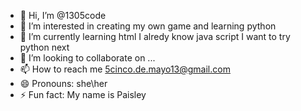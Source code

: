 - 👋 Hi, I’m @1305code
- 👀 I’m interested in creating my own game and learning python
- 🌱 I’m currently learning html I alredy know java script I want to try python next
- 💞️ I’m looking to collaborate on ...
- 📫 How to reach me 5cinco.de.mayo13@gmail.com
- 😄 Pronouns: she\her
- ⚡ Fun fact: My name is Paisley

<!---
1305code/1305code is a ✨ special ✨ repository because its `README.md` (this file) appears on your GitHub profile.
You can click the Preview link to take a look at your changes.
--->

